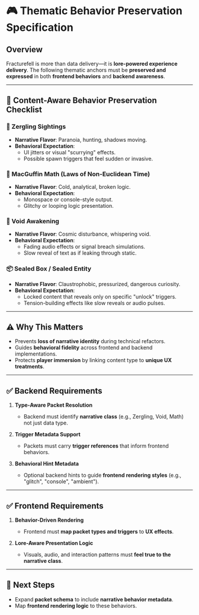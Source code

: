 # 🎮 Thematic Behavior Preservation Specification

## Overview
Fracturefell is more than data delivery—it is **lore-powered experience delivery**. The following thematic anchors must be **preserved and expressed** in both **frontend behaviors** and **backend awareness**.

---

## 🧩 Content-Aware Behavior Preservation Checklist

### 🐜 Zergling Sightings
- **Narrative Flavor**: Paranoia, hunting, shadows moving.
- **Behavioral Expectation**: 
  - UI jitters or visual "scurrying" effects.
  - Possible spawn triggers that feel sudden or invasive.

### 🧮 MacGuffin Math (Laws of Non-Euclidean Time)
- **Narrative Flavor**: Cold, analytical, broken logic.
- **Behavioral Expectation**:
  - Monospace or console-style output.
  - Glitchy or looping logic presentation.

### 🌌 Void Awakening
- **Narrative Flavor**: Cosmic disturbance, whispering void.
- **Behavioral Expectation**:
  - Fading audio effects or signal breach simulations.
  - Slow reveal of text as if leaking through static.

### 📦 Sealed Box / Sealed Entity
- **Narrative Flavor**: Claustrophobic, pressurized, dangerous curiosity.
- **Behavioral Expectation**:
  - Locked content that reveals only on specific "unlock" triggers.
  - Tension-building effects like slow reveals or audio pulses.

---

## ⚠️ Why This Matters
- Prevents **loss of narrative identity** during technical refactors.
- Guides **behavioral fidelity** across frontend and backend implementations.
- Protects **player immersion** by linking content type to **unique UX treatments**.

---

## ✅ Backend Requirements
1. **Type-Aware Packet Resolution**
   - Backend must identify **narrative class** (e.g., Zergling, Void, Math) not just data type.

2. **Trigger Metadata Support**
   - Packets must carry **trigger references** that inform frontend behaviors.

3. **Behavioral Hint Metadata**
   - Optional backend hints to guide **frontend rendering styles** (e.g., "glitch", "console", "ambient").

---

## ✅ Frontend Requirements
1. **Behavior-Driven Rendering**
   - Frontend must **map packet types and triggers** to **UX effects**.

2. **Lore-Aware Presentation Logic**
   - Visuals, audio, and interaction patterns must **feel true to the narrative class**.

---

## 📝 Next Steps
- Expand **packet schema** to include **narrative behavior metadata**.
- Map **frontend rendering logic** to these behaviors.
